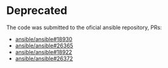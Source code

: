 # Deprecated

The code was submitted to the oficial ansible repository, PRs:

 * [ansible/ansible#18930](https://github.com/ansible/ansible#18930)
 * [ansible/ansible#26365](https://github.com/ansible/ansible#26365)
 * [ansible/ansible#18922](https://github.com/ansible/ansible#18922)
 * [ansible/ansible#26372](https://github.com/ansible/ansible#26372)

